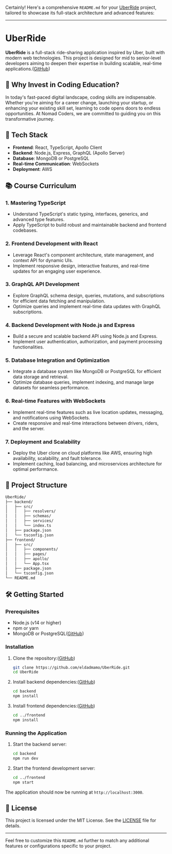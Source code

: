 Certainly! Here's a comprehensive `README.md` for your [UberRide](https://github.com/eldadmamo/UberRide) project, tailored to showcase its full-stack architecture and advanced features:

---

# UberRide

**UberRide** is a full-stack ride-sharing application inspired by Uber, built with modern web technologies. This project is designed for mid to senior-level developers aiming to deepen their expertise in building scalable, real-time applications.([GitHub][1])

## 🚀 Why Invest in Coding Education?

In today's fast-paced digital landscape, coding skills are indispensable. Whether you're aiming for a career change, launching your startup, or enhancing your existing skill set, learning to code opens doors to endless opportunities. At Nomad Coders, we are committed to guiding you on this transformative journey.

## 🧰 Tech Stack

* **Frontend**: React, TypeScript, Apollo Client
* **Backend**: Node.js, Express, GraphQL (Apollo Server)
* **Database**: MongoDB or PostgreSQL
* **Real-time Communication**: WebSockets
* **Deployment**: AWS

## 📚 Course Curriculum

### 1. Mastering TypeScript

* Understand TypeScript's static typing, interfaces, generics, and advanced type features.
* Apply TypeScript to build robust and maintainable backend and frontend codebases.

### 2. Frontend Development with React

* Leverage React's component architecture, state management, and context API for dynamic UIs.
* Implement responsive design, interactive features, and real-time updates for an engaging user experience.

### 3. GraphQL API Development

* Explore GraphQL schema design, queries, mutations, and subscriptions for efficient data fetching and manipulation.
* Optimize queries and implement real-time data updates with GraphQL subscriptions.

### 4. Backend Development with Node.js and Express

* Build a secure and scalable backend API using Node.js and Express.
* Implement user authentication, authorization, and payment processing functionalities.

### 5. Database Integration and Optimization

* Integrate a database system like MongoDB or PostgreSQL for efficient data storage and retrieval.
* Optimize database queries, implement indexing, and manage large datasets for seamless performance.

### 6. Real-time Features with WebSockets

* Implement real-time features such as live location updates, messaging, and notifications using WebSockets.
* Create responsive and real-time interactions between drivers, riders, and the server.

### 7. Deployment and Scalability

* Deploy the Uber clone on cloud platforms like AWS, ensuring high availability, scalability, and fault tolerance.
* Implement caching, load balancing, and microservices architecture for optimal performance.

## 📂 Project Structure

```bash
UberRide/
├── backend/
│   ├── src/
│   │   ├── resolvers/
│   │   ├── schemas/
│   │   ├── services/
│   │   └── index.ts
│   ├── package.json
│   └── tsconfig.json
├── frontend/
│   ├── src/
│   │   ├── components/
│   │   ├── pages/
│   │   ├── apollo/
│   │   └── App.tsx
│   ├── package.json
│   └── tsconfig.json
└── README.md
```



## 🛠️ Getting Started

### Prerequisites

* Node.js (v14 or higher)
* npm or yarn
* MongoDB or PostgreSQL([GitHub][2])

### Installation

1. Clone the repository:([GitHub][3])

   ```bash
   git clone https://github.com/eldadmamo/UberRide.git
   cd UberRide
   ```



2. Install backend dependencies:([GitHub][4])

   ```bash
   cd backend
   npm install
   ```



3. Install frontend dependencies:([GitHub][1])

   ```bash
   cd ../frontend
   npm install
   ```



### Running the Application

1. Start the backend server:

   ```bash
   cd backend
   npm run dev
   ```



2. Start the frontend development server:

   ```bash
   cd ../frontend
   npm start
   ```



The application should now be running at `http://localhost:3000`.

## 📄 License

This project is licensed under the MIT License. See the [LICENSE](LICENSE) file for details.

---

Feel free to customize this `README.md` further to match any additional features or configurations specific to your project.

[1]: https://github.com/jay8299/UberRide-api/blob/master/README.md?utm_source=chatgpt.com "UberRide-api/README.md at master - GitHub"
[2]: https://github.com/febisarju/UberRide/blob/main/README.md?utm_source=chatgpt.com "UberRide/README.md at main · febisarju/UberRide · GitHub"
[3]: https://github.com/Mansiou/Uberride?utm_source=chatgpt.com "GitHub - Mansiou/Uberride"
[4]: https://github.com/uber/uber-ios-sdk/blob/main/Sources/UberRides/README.md?utm_source=chatgpt.com "uber-ios-sdk/Sources/UberRides/README.md at main - GitHub"
